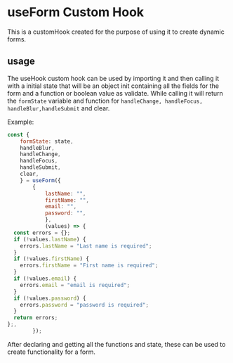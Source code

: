 # useForm Custom Hook

This is a customHook created for the purpose of using it to create dynamic forms.

## usage

The useHook custom hook can be used by importing it and then calling it with a initial state that will be an object init containing all the fields for the form and a function or boolean value as validate. While calling it will return the `formState` variable and function for `handleChange, handleFocus, handleBlur,handleSubmit` and clear.

Example:

```javascript
const {
    formState: state,
    handleBlur,
    handleChange,
    handleFocus,
    handleSubmit,
    clear,
    } = useForm({
        {
            lastName: "",
            firstName: "",
            email: "",
            password: "",
            },
            (values) => {
  const errors = {};
  if (!values.lastName) {
    errors.lastName = "Last name is required";
  }
  if (!values.firstName) {
    errors.firstName = "First name is required";
  }
  if (!values.email) {
    errors.email = "email is required";
  }
  if (!values.password) {
    errors.password = "password is required";
  }
  return errors;
};,
        });
```

After declaring and getting all the functions and state, these can be used to create functionality for a form.
